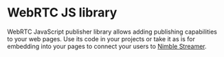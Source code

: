 # WebRTC JS library

WebRTC JavaScript publisher library allows adding publishing capabilities to your web pages.
Use its code in your projects or take it as is for embedding into your pages to connect your users to [Nimble Streamer](https://wmspanel.com/nimble).
